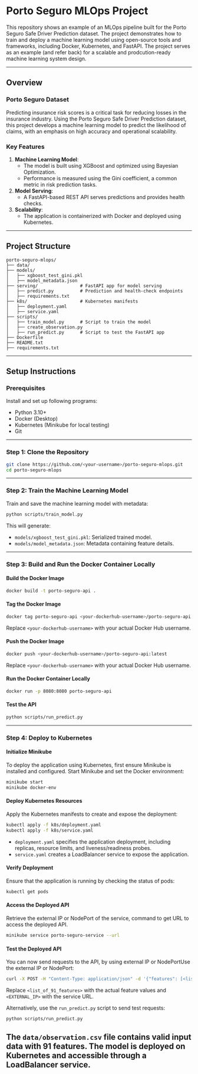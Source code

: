
# Porto Seguro MLOps Project

This repository shows an example of an MLOps pipeline built for the Porto Seguro Safe Driver Prediction dataset. The 
project demonstrates how to train and deploy a machine learning model using open-source tools and frameworks, including 
Docker, Kubernetes, and FastAPI. The project serves as an example (and refer back) for a scalable and prodcution-ready 
machine learning system design.

---

## Overview

### Porto Seguro Dataset
Predicting insurance risk scores is a critical task for reducing losses in the insurance industry. Using the Porto Seguro Safe Driver Prediction dataset, this project develops a machine learning model to predict the likelihood of claims, with an emphasis on high accuracy and operational scalability.

### Key Features
1. **Machine Learning Model**:
   - The model is built using XGBoost and optimized using Bayesian Optimization.
   - Performance is measured using the Gini coefficient, a common metric in risk prediction tasks.
2. **Model Serving**:
   - A FastAPI-based REST API serves predictions and provides health checks.
3. **Scalability**:
   - The application is containerized with Docker and deployed using Kubernetes.

---

## Project Structure
```
porto-seguro-mlops/
├── data/                
├── models/              
│   ├── xgboost_test_gini.pkl
│   ├── model_metadata.json
├── serving/                # FastAPI app for model serving
│   ├── predict.py          # Prediction and health-check endpoints
│   ├── requirements.txt   
├── k8s/                    # Kubernetes manifests
│   ├── deployment.yaml    
│   ├── service.yaml        
├── scripts/                
│   ├── train_model.py      # Script to train the model
│   ├── create_observation.py  
│   ├── run_predict.py      # Script to test the FastAPI app
├── Dockerfile              
├── README.txt              
├── requirements.txt      
```
---

## Setup Instructions

### Prerequisites
Install and set up following programs:
- Python 3.10+
- Docker (Desktop)
- Kubernetes (Minikube for local testing)
- Git

---

### Step 1: Clone the Repository
```bash
git clone https://github.com/<your-username>/porto-seguro-mlops.git
cd porto-seguro-mlops
```

---

### Step 2: Train the Machine Learning Model
Train and save the machine learning model with metadata:
```bash
python scripts/train_model.py
```
This will generate:
- `models/xgboost_test_gini.pkl`: Serialized trained model.
- `models/model_metadata.json`: Metadata containing feature details.

---

### Step 3: Build and Run the Docker Container Locally

#### Build the Docker Image
```bash
docker build -t porto-seguro-api .
```

#### Tag the Docker Image
```bash
docker tag porto-seguro-api <your-dockerhub-username>/porto-seguro-api:latest
```
Replace `<your-dockerhub-username>` with your actual Docker Hub username.

#### Push the Docker Image
```bash
docker push <your-dockerhub-username>/porto-seguro-api:latest
```
Replace `<your-dockerhub-username>` with your actual Docker Hub username.

#### Run the Docker Container Locally
```bash
docker run -p 8080:8080 porto-seguro-api
```

#### Test the API
```bash
python scripts/run_predict.py
```

---

### Step 4: Deploy to Kubernetes

#### Initialize Minikube
To deploy the application using Kubernetes, first ensure Minikube is installed and configured. Start Minikube and set the Docker environment:

```bash
minikube start
minikube docker-env
```

#### Deploy Kubernetes Resources
Apply the Kubernetes manifests to create and expose the deployment:

```bash
kubectl apply -f k8s/deployment.yaml
kubectl apply -f k8s/service.yaml
```

- `deployment.yaml` specifies the application deployment, including replicas, resource limits, and liveness/readiness probes.
- `service.yaml` creates a LoadBalancer service to expose the application.

#### Verify Deployment
Ensure that the application is running by checking the status of pods:

```bash
kubectl get pods
```

#### Access the Deployed API
Retrieve the external IP or NodePort of the service, command to get URL to access the deployed API.

```bash
minikube service porto-seguro-service --url
```

#### Test the Deployed API
You can now send requests to the API, by using external IP or NodePortUse the external IP or NodePort:

```bash
curl -X POST -H "Content-Type: application/json" -d '{"features": [<list_of_91_features>]}' <EXTERNAL_IP>
```

Replace `<list_of_91_features>` with the actual feature values and `<EXTERNAL_IP>` with the service URL.

Alternatively, use the `run_predict.py` script to send test requests:

```bash
python scripts/run_predict.py
```

The `data/observation.csv` file contains valid input data with 91 features.
The model is deployed on Kubernetes and accessible through a LoadBalancer service.
---
